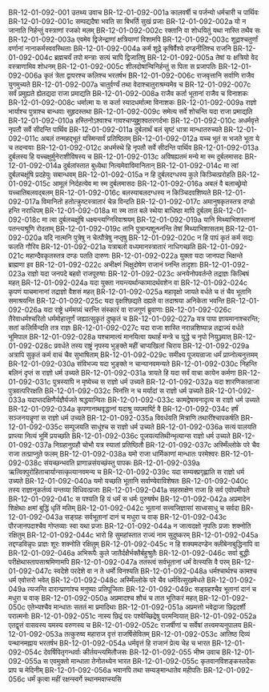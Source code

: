 BR-12-01-092-001  उतथ्य उवाच
BR-12-01-092-001a कालवर्षी च पर्जन्यो धर्मचारी च पार्थिवः
BR-12-01-092-001c सम्पद्यदैषा भवति सा बिभर्ति सुखं प्रजाः
BR-12-01-092-002a यो न जानाति निर्हन्तुं वस्त्राणां रजको मलम्
BR-12-01-092-002c रक्तानि वा शोधयितुं यथा नास्ति तथैव सः
BR-12-01-092-003a एवमेव द्विजेन्द्राणां क्षत्रियाणां विशामपि
BR-12-01-092-003c शूद्राश्चतुर्णां वर्णानां नानाकर्मस्ववस्थिताः
BR-12-01-092-004a कर्म शूद्रे कृषिर्वैश्ये दण्डनीतिश्च राजनि
BR-12-01-092-004c ब्रह्मचर्यं तपो मन्त्राः सत्यं चापि द्विजातिषु
BR-12-01-092-005a तेषां यः क्षत्रियो वेद वस्त्राणामिव शोधनम्
BR-12-01-092-005c शीलदोषान्विनिर्हन्तुं स पिता स प्रजापतिः
BR-12-01-092-006a कृतं त्रेता द्वापरश्च कलिश्च भरतर्षभ
BR-12-01-092-006c राजवृत्तानि सर्वाणि राजैव युगमुच्यते
BR-12-01-092-007a चातुर्वर्ण्यं तथा वेदाश्चातुराश्रम्यमेव च
BR-12-01-092-007c सर्वं प्रमुह्यते ह्येतद्यदा राजा प्रमाद्यति
BR-12-01-092-008a राजैव कर्ता भूतानां राजैव च विनाशकः
BR-12-01-092-008c धर्मात्मा यः स कर्ता स्यादधर्मात्मा विनाशकः
BR-12-01-092-009a राज्ञो भार्याश्च पुत्राश्च बान्धवाः सुहृदस्तथा
BR-12-01-092-009c समेत्य सर्वे शोचन्ति यदा राजा प्रमाद्यति
BR-12-01-092-010a हस्तिनोऽश्वाश्च गावश्चाप्युष्ट्राश्वतरगर्दभाः
BR-12-01-092-010c अधर्मवृत्ते नृपतौ सर्वे सीदन्ति पार्थिव
BR-12-01-092-011a दुर्बलार्थं बलं सृष्टं धात्रा मान्धातरुच्यते
BR-12-01-092-011c अबलं तन्महद्भूतं यस्मिन्सर्वं प्रतिष्ठितम्
BR-12-01-092-012a यच्च भूतं स भजते भूता ये च तदन्वयाः
BR-12-01-092-012c अधर्मस्थे हि नृपतौ सर्वे सीदन्ति पार्थिव
BR-12-01-092-013a दुर्बलस्य हि यच्चक्षुर्मुनेराशीविषस्य च
BR-12-01-092-013c अविषह्यतमं मन्ये मा स्म दुर्बलमासदः
BR-12-01-092-014a दुर्बलांस्तात बुध्येथा नित्यमेवाविमानितान्
BR-12-01-092-014c मा त्वां दुर्बलचक्षूंषि प्रदहेयुः सबान्धवम्
BR-12-01-092-015a न हि दुर्बलदग्धस्य कुले किञ्चित्प्ररोहति
BR-12-01-092-015c आमूलं निर्दहत्येव मा स्म दुर्बलमासदः
BR-12-01-092-016a अबलं वै बलाच्छ्रेयो यच्चातिबलवद्बलम्
BR-12-01-092-016c बलस्याबलदग्धस्य न किञ्चिदवशिष्यते
BR-12-01-092-017a विमानितो हतोत्क्रुष्टस्त्रातारं चेन्न विन्दति
BR-12-01-092-017c अमानुषकृतस्तत्र दण्डो हन्ति नराधिपम्
BR-12-01-092-018a मा स्म तात बले स्थेया बाधिष्ठा मापि दुर्बलम्
BR-12-01-092-018c मा त्वा दुर्बलचक्षूंषि धक्ष्यन्त्यग्निरिवाश्रयम्
BR-12-01-092-019a यानि मिथ्याभिशस्तानां पतन्त्यश्रूणि रोदताम्
BR-12-01-092-019c तानि पुत्रान्पशून्घ्नन्ति तेषां मिथ्याभिशासताम्
BR-12-01-092-020a यदि नात्मनि पुत्रेषु न चेत्पौत्रेषु नप्तृषु
BR-12-01-092-020c न हि पापं कृतं कर्म सद्यः फलति गौरिव
BR-12-01-092-021a यत्राबलो वध्यमानस्त्रातारं नाधिगच्छति
BR-12-01-092-021c महान्दैवकृतस्तत्र दण्डः पतति दारुणः
BR-12-01-092-022a युक्ता यदा जानपदा भिक्षन्ते ब्राह्मणा इव
BR-12-01-092-022c अभीक्ष्णं भिक्षुदोषेण राजानं घ्नन्ति तादृशाः
BR-12-01-092-023a राज्ञो यदा जनपदे बहवो राजपूरुषाः
BR-12-01-092-023c अनयेनोपवर्तन्ते तद्राज्ञः किल्बिषं महत्
BR-12-01-092-024a यदा युक्ता नयन्त्यर्थान्कामादर्थवशेन वा
BR-12-01-092-024c कृपणं याचमानानां तद्राज्ञो वैशसं महत्
BR-12-01-092-025a महावृक्षो जायते वर्धते च तं चैव भूतानि समाश्रयन्ति
BR-12-01-092-025c यदा वृक्षश्छिद्यते दह्यते वा तदाश्रया अनिकेता भवन्ति
BR-12-01-092-026a यदा राष्ट्रे धर्ममग्र्यं चरन्ति संस्कारं वा राजगुणं ब्रुवाणाः
BR-12-01-092-026c तैरेवाधर्मश्चरितो धर्ममोहात्तूर्णं जह्यात्सुकृतं दुष्कृतं च
BR-12-01-092-027a यत्र पापा ज्ञायमानाश्चरन्ति; सतां कलिर्विन्दति तत्र राज्ञः
BR-12-01-092-027c यदा राजा शास्ति नरान्नशिष्यान्न तद्राज्यं वर्धते भूमिपाल
BR-12-01-092-028a यश्चामात्यं मानयित्वा यथार्हं मन्त्रे च युद्धे च नृपो नियुञ्ज्यात्
BR-12-01-092-028c प्रवर्धते तस्य राष्ट्रं नृपस्य भुङ्क्ते महीं चाप्यखिलां चिराय
BR-12-01-092-029a अत्रापि सुकृतं कर्म वाचं चैव सुभाषिताम्
BR-12-01-092-029c समीक्ष्य पूजयन्राजा धर्मं प्राप्नोत्यनुत्तमम्
BR-12-01-092-030a संविभज्य यदा भुङ्क्ते न चान्यानवमन्यते
BR-12-01-092-030c निहन्ति बलिनं दृप्तं स राज्ञो धर्म उच्यते
BR-12-01-092-031a त्रायते हि यदा सर्वं वाचा कायेन कर्मणा
BR-12-01-092-031c पुत्रस्यापि न मृष्येच्च स राज्ञो धर्म उच्यते
BR-12-01-092-032a यदा शारणिकान्राजा पुत्रवत्परिरक्षति
BR-12-01-092-032c भिनत्ति न च मर्यादां स राज्ञो धर्म उच्यते
BR-12-01-092-033a यदाप्तदक्षिणैर्यज्ञैर्यजते श्रद्धयान्वितः
BR-12-01-092-033c कामद्वेषावनादृत्य स राज्ञो धर्म उच्यते
BR-12-01-092-034a कृपणानाथवृद्धानां यदाश्रु व्यपमार्ष्टि वै
BR-12-01-092-034c हर्षं सञ्जनयन्नॄणां स राज्ञो धर्म उच्यते
BR-12-01-092-035a विवर्धयति मित्राणि तथारींश्चापकर्षति
BR-12-01-092-035c सम्पूजयति साधूंश्च स राज्ञो धर्म उच्यते
BR-12-01-092-036a सत्यं पालयति प्राप्त्या नित्यं भूमिं प्रयच्छति
BR-12-01-092-036c पूजयत्यतिथीन्भृत्यान्स राज्ञो धर्म उच्यते
BR-12-01-092-037a निग्रहानुग्रहौ चोभौ यत्र स्यातां प्रतिष्ठितौ
BR-12-01-092-037c अस्मिँल्लोके परे चैव राजा तत्प्राप्नुते फलम्
BR-12-01-092-038a यमो राजा धार्मिकाणां मान्धातः परमेश्वरः
BR-12-01-092-038c संयच्छन्भवति प्राणान्नसंयच्छंस्तु पापकः
BR-12-01-092-039a ऋत्विक्पुरोहिताचार्यान्सत्कृत्यानवमन्य च
BR-12-01-092-039c यदा सम्यक्प्रगृह्णाति स राज्ञो धर्म उच्यते
BR-12-01-092-040a यमो यच्छति भूतानि सर्वाण्येवाविशेषतः
BR-12-01-092-040c तस्य राज्ञानुकर्तव्यं यन्तव्या विधिवत्प्रजाः
BR-12-01-092-041a सहस्राक्षेण राजा हि सर्व एवोपमीयते
BR-12-01-092-041c स पश्यति हि यं धर्मं स धर्मः पुरुषर्षभ
BR-12-01-092-042a अप्रमादेन शिक्षेथाः क्षमां बुद्धिं धृतिं मतिम्
BR-12-01-092-042c भूतानां सत्त्वजिज्ञासां साध्वसाधु च सर्वदा
BR-12-01-092-043a सङ्ग्रहः सर्वभूतानां दानं च मधुरा च वाक्
BR-12-01-092-043c पौरजानपदाश्चैव गोप्तव्याः स्वा यथा प्रजाः
BR-12-01-092-044a न जात्वदक्षो नृपतिः प्रजाः शक्नोति रक्षितुम्
BR-12-01-092-044c भारो हि सुमहांस्तात राज्यं नाम सुदुष्करम्
BR-12-01-092-045a तद्दण्डविन्नृपः प्राज्ञः शूरः शक्नोति रक्षितुम्
BR-12-01-092-045c न हि शक्यमदण्डेन क्लीबेनाबुद्धिनापि वा
BR-12-01-092-046a अभिरूपैः कुले जातैर्दक्षैर्भक्तैर्बहुश्रुतैः
BR-12-01-092-046c सर्वा बुद्धीः परीक्षेथास्तापसाश्रमिणामपि
BR-12-01-092-047a ततस्त्वं सर्वभूतानां धर्मं वेत्स्यसि वै परम्
BR-12-01-092-047c स्वदेशे परदेशे वा न ते धर्मो विनश्यति
BR-12-01-092-048a धर्मश्चार्थश्च कामश्च धर्म एवोत्तरो भवेत्
BR-12-01-092-048c अस्मिँल्लोके परे चैव धर्मवित्सुखमेधते
BR-12-01-092-049a त्यजन्ति दारान्प्राणांश्च मनुष्याः प्रतिपूजिताः
BR-12-01-092-049c सङ्ग्रहश्चैव भूतानां दानं च मधुरा च वाक्
BR-12-01-092-050a अप्रमादश्च शौचं च तात भूतिकरं महत्
BR-12-01-092-050c एतेभ्यश्चैव मान्धातः सततं मा प्रमादिथाः
BR-12-01-092-051a अप्रमत्तो भवेद्राजा छिद्रदर्शी परात्मनोः
BR-12-01-092-051c नास्य छिद्रं परः पश्येच्छिद्रेषु परमन्वियात्
BR-12-01-092-052a एतद्वृत्तं वासवस्य यमस्य वरुणस्य च
BR-12-01-092-052c राजर्षीणां च सर्वेषां तत्त्वमप्यनुपालय
BR-12-01-092-053a तत्कुरुष्व महाराज वृत्तं राजर्षिसेवितम्
BR-12-01-092-053c आतिष्ठ दिव्यं पन्थानमह्नाय भरतर्षभ
BR-12-01-092-054a धर्मवृत्तं हि राजानं प्रेत्य चेह च भारत
BR-12-01-092-054c देवर्षिपितृगन्धर्वाः कीर्तयन्त्यमितौजसः
BR-12-01-092-055  भीष्म उवाच
BR-12-01-092-055a स एवमुक्तो मान्धाता तेनोतथ्येन भारत
BR-12-01-092-055c कृतवानविशङ्कस्तदेकः प्राप च मेदिनीम्
BR-12-01-092-056a भवानपि तथा सम्यङ्मान्धातेव महीपतिः
BR-12-01-092-056c धर्मं कृत्वा महीं रक्षन्स्वर्गे स्थानमवाप्स्यसि

